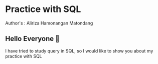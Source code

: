 # Practice with SQL
Author's : Aliriza Hamonangan Matondang
## Hello Everyone 👋
I have tried to study query in SQL, so I would like to show you about my practice with SQL
